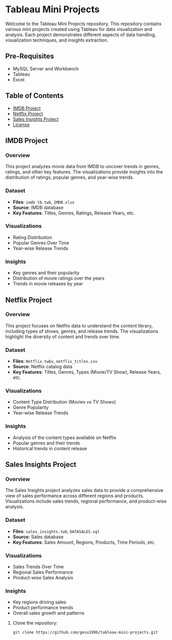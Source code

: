 # Tableau Mini Projects

Welcome to the Tableau Mini Projects repository. This repository contains various mini projects created using Tableau for data visualization and analysis. Each project demonstrates different aspects of data handling, visualization techniques, and insights extraction.

## Pre-Requisites
- MySQL Server and Workbench
- Tableau
- Excel

## Table of Contents

- [IMDB Project](#imdb-project)
- [Netflix Project](#netflix-project)
- [Sales Insights Project](#sales-insights-project)
- [License](#license)

## IMDB Project

### Overview
This project analyzes movie data from IMDB to uncover trends in genres, ratings, and other key features. The visualizations provide insights into the distribution of ratings, popular genres, and year-wise trends.

### Dataset
- **Files**: `imdb tb.twb`, `IMDB.xlsx`
- **Source**: IMDB database
- **Key Features**: Titles, Genres, Ratings, Release Years, etc.

### Visualizations
- Rating Distribution
- Popular Genres Over Time
- Year-wise Release Trends

### Insights
- Key genres and their popularity
- Distribution of movie ratings over the years
- Trends in movie releases by year

## Netflix Project

### Overview
This project focuses on Netflix data to understand the content library, including types of shows, genres, and release trends. The visualizations highlight the diversity of content and trends over time.

### Dataset
- **Files**: `Netflix.twbx`, `netflix_titles.csv`
- **Source**: Netflix catalog data
- **Key Features**: Titles, Genres, Types (Movie/TV Show), Release Years, etc.

### Visualizations
- Content Type Distribution (Movies vs TV Shows)
- Genre Popularity
- Year-wise Release Trends

### Insights
- Analysis of the content types available on Netflix
- Popular genres and their trends
- Historical trends in content release

## Sales Insights Project

### Overview
The Sales Insights project analyzes sales data to provide a comprehensive view of sales performance across different regions and products. Visualizations include sales trends, regional performance, and product-wise analysis.

### Dataset
- **Files**: `sales_insights.twb`, `DATASALES.sql`
- **Source**: Sales database
- **Key Features**: Sales Amount, Regions, Products, Time Periods, etc.

### Visualizations
- Sales Trends Over Time
- Regional Sales Performance
- Product-wise Sales Analysis

### Insights
- Key regions driving sales
- Product performance trends
- Overall sales growth and patterns


1. Clone the repository:
   
   ```bash
   git clone https://github.com/gesu1996/tableau-mini-projects.git
